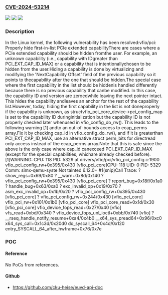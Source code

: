 ### [CVE-2024-53214](https://cve.mitre.org/cgi-bin/cvename.cgi?name=CVE-2024-53214)
![](https://img.shields.io/static/v1?label=Product&message=Linux&color=blue)
![](https://img.shields.io/static/v1?label=Version&message=89e1f7d4c66d85f42c3d52ea3866eb10cadf6153%3C%204464e5aa3aa4574063640f1082f7d7e323af8eb4%20&color=brighgreen)
![](https://img.shields.io/static/v1?label=Vulnerability&message=n%2Fa&color=brighgreen)

### Description

In the Linux kernel, the following vulnerability has been resolved:vfio/pci: Properly hide first-in-list PCIe extended capabilityThere are cases where a PCIe extended capability should be hidden fromthe user. For example, an unknown capability (i.e., capability with IDgreater than PCI_EXT_CAP_ID_MAX) or a capability that is intentionallychosen to be hidden from the user.Hiding a capability is done by virtualizing and modifying the 'NextCapability Offset' field of the previous capability so it points to thecapability after the one that should be hidden.The special case where the first capability in the list should be hiddenis handled differently because there is no previous capability that canbe modified. In this case, the capability ID and version are zeroedwhile leaving the next pointer intact. This hides the capability andleaves an anchor for the rest of the capability list.However, today, hiding the first capability in the list is not doneproperly if the capability is unknown, as structvfio_pci_core_device->pci_config_map is set to the capability ID duringinitialization but the capability ID is not properly checked later whenused in vfio_config_do_rw(). This leads to the following warning [1] andto an out-of-bounds access to ecap_perms array.Fix it by checking cap_id in vfio_config_do_rw(), and if it is greaterthan PCI_EXT_CAP_ID_MAX, use an alternative struct perm_bits for directread only access instead of the ecap_perms array.Note that this is safe since the above is the only case where cap_id canexceed PCI_EXT_CAP_ID_MAX (except for the special capabilities, whichare already checked before).[1]WARNING: CPU: 118 PID: 5329 at drivers/vfio/pci/vfio_pci_config.c:1900 vfio_pci_config_rw+0x395/0x430 [vfio_pci_core]CPU: 118 UID: 0 PID: 5329 Comm: simx-qemu-syste Not tainted 6.12.0+ #1(snip)Call Trace: <TASK> ? show_regs+0x69/0x80 ? __warn+0x8d/0x140 ? vfio_pci_config_rw+0x395/0x430 [vfio_pci_core] ? report_bug+0x18f/0x1a0 ? handle_bug+0x63/0xa0 ? exc_invalid_op+0x19/0x70 ? asm_exc_invalid_op+0x1b/0x20 ? vfio_pci_config_rw+0x395/0x430 [vfio_pci_core] ? vfio_pci_config_rw+0x244/0x430 [vfio_pci_core] vfio_pci_rw+0x101/0x1b0 [vfio_pci_core] vfio_pci_core_read+0x1d/0x30 [vfio_pci_core] vfio_device_fops_read+0x27/0x40 [vfio] vfs_read+0xbd/0x340 ? vfio_device_fops_unl_ioctl+0xbb/0x740 [vfio] ? __rseq_handle_notify_resume+0xa4/0x4b0 __x64_sys_pread64+0x96/0xc0 x64_sys_call+0x1c3d/0x20d0 do_syscall_64+0x4d/0x120 entry_SYSCALL_64_after_hwframe+0x76/0x7e

### POC

#### Reference
No PoCs from references.

#### Github
- https://github.com/cku-heise/euvd-api-doc

